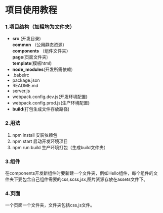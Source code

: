# 项目使用教程

### 1.项目结构（加粗均为文件夹）  
+ **src**  (开发目录)  
**common**  （公用静态资源）  
 **components**  （组件文件夹）  
**page**(页面文件夹)  
**template**(模板html)  
+ **node_modules**(开发所需依赖)
+ .babelrc  
+ package.json  
+ README.md  
+ server.js  
+ webpack.config.dev.js(开发环境配置)  
+ webpack.config.prod.js(生产环境配置)  
+ **build**(打包生成文件存放路径)

### 2.用法
1. npm install 安装依赖包   
2. npm start 启动开发环境项目  
3. npm run build 生产环境打包（生成build文件夹）

### 3.组件  
在components开发新组件时要新建一个文件夹，例如Hello组件，每个组件的文件夹下要包含自己组件需要的css,scss,jsx,图片资源存放在assets文件下。

### 4.页面  
一个页面一个文件夹，文件夹包括css,js文件。
